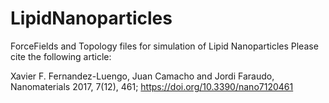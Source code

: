 # LipidNanoparticles
ForceFields and Topology files for simulation of Lipid Nanoparticles
Please cite the following article:

Xavier F. Fernandez-Luengo, Juan Camacho and Jordi Faraudo, Nanomaterials 2017, 7(12), 461; https://doi.org/10.3390/nano7120461

